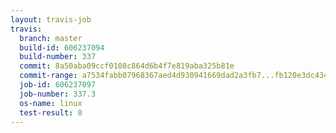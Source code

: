 ```yaml
---
layout: travis-job
travis:
  branch: master
  build-id: 606237094
  build-number: 337
  commit: 8a50aba09ccf0108c864d6b4f7e819aba325b81e
  commit-range: a7534fabb07968367aed4d930941669dad2a3fb7...fb120e3dc43485c14ad6e3e27fc773a678e2ee6a
  job-id: 606237097
  job-number: 337.3
  os-name: linux
  test-result: 0
---
```

